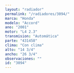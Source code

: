 ```yaml
---
layout: "radiador"
permalink: "/radiadores/3094/"
marca: "Honda"
modelo: "Accord"
ano: "2001"
motor: "L4 2.3"
transmision: "Automática"
parte: "431458"
clima: "Con clima"
alto: "14 3/4"
ancho: "26 3/4"
observaciones: ""
id: "3094"
---
```


